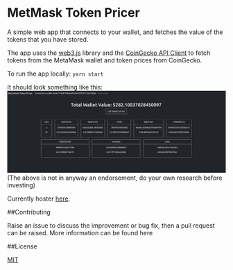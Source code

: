 # MetMask Token Pricer

A simple web app that connects to your wallet, and fetches the value of the tokens that you have stored.

The app uses the [web3.js](https://github.com/ChainSafe/web3.js) library  and the [CoinGecko API Client](https://github.com/miscavage/CoinGecko-API)
to fetch tokens from the MetaMask wallet and token prices from CoinGecko.

To run the app locally: `yarn start`

It should look something like this:
![screenshot.png](screenshot.png)
(The above is not in anyway an endorsement, do your own research before investing)


Currently hoster [here](https://ggcjv-pqaaa-aaaad-qanza-cai.ic.fleek.co/).

##Contributing

Raise an issue to discuss the improvement or bug fix, then a pull request can be raised. More information can be found here

##License

[MIT](LICENSE)
